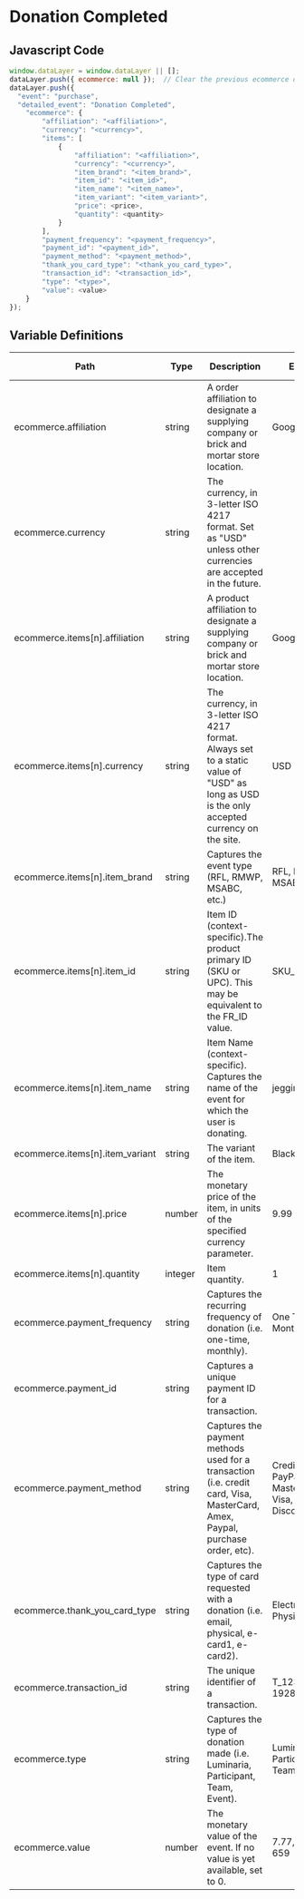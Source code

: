 # Donation Completed

### 

## Javascript Code
```js
window.dataLayer = window.dataLayer || [];
dataLayer.push({ ecommerce: null });  // Clear the previous ecommerce object.
dataLayer.push({
  "event": "purchase",
  "detailed_event": "Donation Completed",
    "ecommerce": {
        "affiliation": "<affiliation>",
        "currency": "<currency>",
        "items": [
            {
                "affiliation": "<affiliation>",
                "currency": "<currency>",
                "item_brand": "<item_brand>",
                "item_id": "<item_id>",
                "item_name": "<item_name>",
                "item_variant": "<item_variant>",
                "price": <price>,
                "quantity": <quantity>
            }
        ],
        "payment_frequency": "<payment_frequency>",
        "payment_id": "<payment_id>",
        "payment_method": "<payment_method>",
        "thank_you_card_type": "<thank_you_card_type>",
        "transaction_id": "<transaction_id>",
        "type": "<type>",
        "value": <value>
    }
});
```

## Variable Definitions

|Path|Type|Description|Example|Pattern|Min Length|Max Length|Minimum|Maximum|Multiple Of|
| --- | --- | --- | --- | --- | --- | --- | --- | --- | --- |
|ecommerce.affiliation|string|A order affiliation to designate a supplying company or brick and mortar store location.|Google Store|||||||
|ecommerce.currency|string|The currency, in 3-letter ISO 4217 format. Set as "USD" unless other currencies are accepted in the future.||||||||
|ecommerce.items[n].affiliation|string|A product affiliation to designate a supplying company or brick and mortar store location.|Google Store|||||||
|ecommerce.items[n].currency|string|The currency, in 3-letter ISO 4217 format. Always set to a static value of "USD" as long as USD is the only accepted currency on the site.|USD|||||||
|ecommerce.items[n].item_brand|string|Captures the event type \(RFL, RMWP, MSABC, etc.\)|RFL, RMWP, MSABC|||||||
|ecommerce.items[n].item_id|string|Item ID \(context-specific\).The product primary ID \(SKU or UPC\). This may be equivalent to the FR\_ID value.|SKU\_12345|||||||
|ecommerce.items[n].item_name|string|Item Name \(context-specific\). Captures the name of the event for which the user is donating.|jeggings|||||||
|ecommerce.items[n].item_variant|string|The variant of the item.|Black|||||||
|ecommerce.items[n].price|number|The monetary price of the item, in units of the specified currency parameter.|9.99|||||||
|ecommerce.items[n].quantity|integer|Item quantity.|1|||||||
|ecommerce.payment_frequency|string|Captures the recurring frequency of donation \(i.e. one-time, monthly\).|One Time, Monthly|||||||
|ecommerce.payment_id|string|Captures a unique payment ID for a transaction.||ZPH-87698-098||||||
|ecommerce.payment_method|string|Captures the payment methods used for a transaction \(i.e. credit card, Visa, MasterCard, Amex, Paypal, purchase order, etc\).|Credit Card, PayPal, Mastercard, Visa, Amex, Discover|||||||
|ecommerce.thank_you_card_type|string|Captures the type of card requested with a donation \(i.e. email, physical, e-card1, e-card2\).|Electronic, Physical|||||||
|ecommerce.transaction_id|string|The unique identifier of a transaction.|T\_12345, 19283j2nm9jdjs|^[a-zA-Z0-9]{6,20}$|6|20||||
|ecommerce.type|string|Captures the type of donation made \(i.e. Luminaria, Participant, Team, Event\).|Luminaria, Participant, Team, Event|||||||
|ecommerce.value|number|The monetary value of the event. If no value is yet available, set to 0.|7.77, 239.55, 659|||||||




